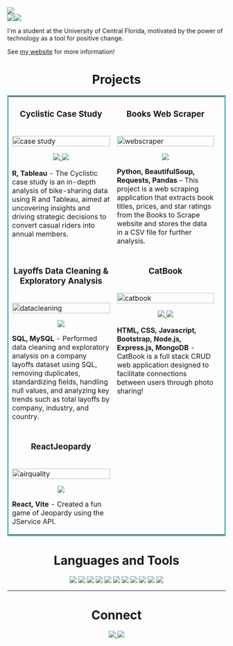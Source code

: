 <img src="https://github.com/fatima-basharat/fatima-basharat/assets/117535181/ee344332-d157-4c2d-81b1-2adf18ba76dd" style="width=100%">



<div style="display: flex; flex-direction: row;" align=center >
  <a href="https://fatimabasharat.netlify.app/" target="_blank">
    <img src="https://img.shields.io/static/v1?&style=flat&logo=react&logoColor=AD9D90&labelColor=white&label=&message=PORTFOLIO&color=AD9D90"/>
  </a>
  <a href="https://www.linkedin.com/in/fatima-basharat-00a7381bb" target="_blank">
    <img src="https://img.shields.io/static/v1?&style=flat&logo=linkedin&logoColor=AD9D90&labelColor=white&label=&message=LINKEDIN&color=AD9D90"/>
  </a>
</div>



I'm a student at the University of Central Florida, motivated by the power of technology as a tool for positive change.

See [my website](https://fatimabasharat.netlify.app/) for more information! 



<h1 align="center">Projects</h1>
<table bordercolor="#66b2b2">
  
  <tr>
    <td width="50%" valign="top">
      <h3 align="center">Cyclistic Case Study</h3>
        <br />
        <a target="_blank" href="https://github.com/fatima-basharat/Google-Data-Analytics-Capstone-Project">
          <img width="100%" alt="case study" src="https://github.com/user-attachments/assets/f95c5afe-1510-4635-9e09-95b677d06c60">
        </a>
        <br />
        <p align="center">
          
  <a href="https://github.com/fatima-basharat/Google-Data-Analytics-Capstone-Project" target="_blank">
    <img src="https://img.shields.io/static/v1?label=|&message=REPO&color=23555f&style=plastic&logo=github&logo-color=white"/>
  </a>  
  <a href="https://public.tableau.com/views/CyclisticProject_17230548837230/Dashboard2?:language=en-US&:sid=&:redirect=auth&:display_count=n&:origin=viz_share_link" target="_blank">
    <img src="https://img.shields.io/static/v1?label=|&message=TABLEAU&color=cdf998&style=plastic&logo=wordpress&logo-color=white"/>
  </a>
      </p>
        <p><strong>R, Tableau</strong> - The Cyclistic case study is an in-depth analysis of bike-sharing data using R and Tableau, aimed at uncovering insights and driving strategic decisions to convert casual riders into annual members.</p>
    </td>
    <td width="50%" valign="top">
      <h3 align="center">Books Web Scraper</h3>
        <br />
        <img src="https://github.com/user-attachments/assets/1f15ac53-4712-4930-888a-e85ac4e2ee62" width="100%"  alt="webscraper"/>
        </a>
        <br />
        <p align="center">   
          
  <a href="https://github.com/fatima-basharat/Books-Web-Scraper-Project" target="_blank">
    <img src="https://img.shields.io/static/v1?label=|&message=REPO&color=23555f&style=plastic&logo=github&logo-color=white"/>
  </a>
      </p>
        <p><strong>Python, BeautifulSoup, Requests, Pandas</strong> – This project is a web scraping application that extracts book titles, prices, and star ratings from the Books to Scrape website and stores the data in a CSV file for further analysis.</p>
    </td>
  </tr>
  
  <tr>
    <td width="50%" valign="top">
      <h3 align="center">Layoffs Data Cleaning & Exploratory Analysis</h3>
      <br />
        <a target="_blank" href="https://github.com/fatima-basharat/Layoffs-Data-Cleaning-Project">
          <img width="100%" alt="datacleaning" src="https://github.com/user-attachments/assets/27aaced8-3e30-4def-acae-4c6c1550af18">
      </a>
      <br />
        <p align="center">
  <a href="https://github.com/fatima-basharat/Layoffs-Data-Cleaning-and-Exploratory-Analysis" target="_blank">
    <img src="https://img.shields.io/static/v1?label=|&message=REPO&color=23555f&style=plastic&logo=github&logo-color=white"/>
  </a>
      </p>
        <p><strong>SQL, MySQL</strong> - Performed data cleaning and exploratory analysis on a company layoffs dataset using SQL, removing duplicates, standardizing fields, handling null values, and analyzing key trends such as total layoffs by company, industry, and country.</p>
    </td>
     <td width="50%" valign="top">
      <h3 align="center">CatBook</h3>
        <br />
        <a target="_blank" href="https://catbook-xxi5.onrender.com">
          <img width="100%" alt="catbook" src="https://github.com/fatima-basharat/fatima-basharat/assets/117535181/29d008ba-f338-45ac-9840-167b9e5b0fa1">
        </a>
        <br />
        <p align="center">
          
  <a href="https://github.com/fatima-basharat/catbook.git" target="_blank">
    <img src="https://img.shields.io/static/v1?label=|&message=REPO&color=23555f&style=plastic&logo=github&logo-color=white"/>
  </a>  
  <a href="https://catbook-xxi5.onrender.com" target="_blank">
    <img src="https://img.shields.io/static/v1?label=|&message=WEBSITE&color=cdf998&style=plastic&logo=wordpress&logo-color=white"/>
  </a>
      </p>
        <p><strong>HTML, CSS, Javascript, Bootstrap, Node.js, Express.js, MongoDB</strong> - CatBook is a full stack CRUD web application designed to facilitate connections between users through photo sharing!</p>
    </td>
    <td width="50%" valign="top">
  </tr>
  <tr>
    <td width="50%" valign="top">
      <h3 align="center">ReactJeopardy</h3>
      <br />
        <a target="_blank" href="https://github.com/fatima-basharat/ReactJeopardy.git">
          <img width="100%" alt="airquality" src="https://github.com/fatima-basharat/fatima-basharat/assets/117535181/a4d0fed7-5aa1-4e0c-a699-3e40759f5ad0">
      </a>
      <br />
        <p align="center">
  <a href="https://github.com/fatima-basharat/ReactJeopardy.git" target="_blank">
    <img src="https://img.shields.io/static/v1?label=|&message=REPO&color=23555f&style=plastic&logo=github&logo-color=white"/>
  </a>
      </p>
        <p><strong>React, Vite</strong> - Created a fun game of Jeopardy using the JService API.</p>
    </td>
  </tr> 
  
</table>


<h1 align="center">Languages and Tools</h1>

<p align="center">
    <img src="https://img.shields.io/static/v1?&style=flat&logo=TABLEAU&logoColor=white&labelColor=AD9D90&label=&message=TABLEAU&color=AD9D90"/>
    <img src="https://img.shields.io/static/v1?&style=flat&logo=POWERBI&logoColor=white&labelColor=AD9D90&label=&message=POWERBI&color=AD9D90"/>
    <img src="https://img.shields.io/static/v1?&style=flat&logo=R&logoColor=white&labelColor=AD9D90&label=&message=R&color=AD9D90"/>
    <img src="https://img.shields.io/static/v1?&style=flat&logo=mySQL&logoColor=white&labelColor=AD9D90&label=&message=SQL&color=AD9D90"/>
    <img src="https://img.shields.io/static/v1?&style=flat&logo=HTML5&logoColor=white&labelColor=AD9D90&label=&message=HTML&color=AD9D90"/>
    <img src="https://img.shields.io/static/v1?&style=flat&logo=CSS3&logoColor=white&labelColor=AD9D90&label=&message=CSS&color=AD9D90"/>
    <img src="https://img.shields.io/static/v1?&style=flat&logo=javascript&logoColor=white&labelColor=AD9D90&label=&message=JAVASCRIPT&color=AD9D90"/>
    <img src="https://img.shields.io/static/v1?&style=flat&logo=react&logoColor=white&labelColor=AD9D90&label=&message=REACT&color=AD9D90"/>
    <img src="https://img.shields.io/static/v1?&style=flat&logo=mongodb&logoColor=white&labelColor=AD9D90&label=&message=MONGODB&color=AD9D90"/>
    <img src="https://img.shields.io/static/v1?&style=flat&logo=express&logoColor=white&labelColor=AD9D90&label=&message=EXPRESS&color=AD9D90"/>
    <img src="https://img.shields.io/static/v1?&style=flat&logo=nodedotjs&logoColor=white&labelColor=AD9D90&label=&message=NODE&color=AD9D90"/>
</p>

---

<h1 align="center">Connect</h1>

<p align="center">
  <a href="https://fatimabasharat.netlify.app/" target="_blank">
    <img src="https://img.shields.io/static/v1?&style=flat&logo=react&logoColor=AD9D90&labelColor=white&label=&message=PORTFOLIO&color=AD9D90"/>
  </a>
  <a href="https://www.linkedin.com/in/fatima-basharat-00a7381bb" target="_blank">
    <img src="https://img.shields.io/static/v1?&style=flat&logo=linkedin&logoColor=AD9D90&labelColor=white&label=&message=LINKEDIN&color=AD9D90"/>
  </a>
</p>
